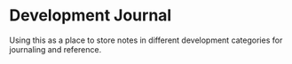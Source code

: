 # Development Journal

Using this as a place to store notes in different development categories for journaling and reference.